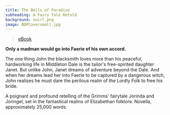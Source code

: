 ```yaml
---
title: The Bells of Paradise
subheading: A Fairy Tale Retold
background: swirl.png
image: BOPCoversmall.jpg
---
```


> [<i class="fa fa-amazon" aria-hidden="true"></i> eBook](https://www.amazon.com/Bells-Paradise-Fairy-Tales-Retold-ebook/dp/B01B0VYTLS/)

**Only a madman would go into Faerie of his own accord.**

The one thing John the blacksmith loves more than his peaceful, hardworking life in Middleton Dale is the tailor's free-spirited daughter Janet. But unlike John, Janet dreams of adventure beyond the Dale. And when her dreams lead her into Faerie to be captured by a dangerous witch, John realises he must dare the perilous realm of the Lordly Folk to free his bride.

A poignant and profound retelling of the Grimms' fairytale Jorinda and Joringel, set in the fantastical realms of Elizabethan folklore. Novella, approximately 25,000 words.
